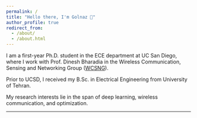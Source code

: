 ```yaml
---
permalink: /
title: "Hello there, I'm Golnaz 👋"
author_profile: true
redirect_from: 
  - /about/
  - /about.html
---
```


I am a first-year Ph.D. student in the ECE department at UC San Diego, where I work with Prof. Dinesh Bharadia in the Wireless Communication, Sensing and Networking Group ([WCSNG](https://wcsng.ucsd.edu/)).

Prior to UCSD, I received my B.Sc. in Electrical Engineering from University of Tehran.

My research interests lie in the span of deep learning, wireless communication, and optimization.

------

